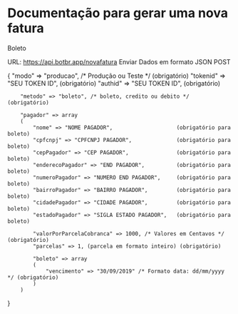 # Documentação para gerar uma nova fatura

Boleto

URL: https://api.botbr.app/novafatura
Enviar Dados em formato JSON POST

{
    "modo" => "producao", /* Produção ou Teste */ (obrigatório)
		"tokenid" => "SEU TOKEN ID", (obrigatório)
		"authid" => "SEU TOKEN ID", (obrigatório)
		
		"metodo" => "boleto", /* boleto, credito ou debito */ (obrigatório) 
		
		"pagador" => array
		(
			"nome" => "NOME PAGADOR",                    (obrigatório para boleto)
			"cpfcnpj" => "CPFCNPJ PAGADOR",              (obrigatório para boleto)
			"cepPagador" => "CEP PAGADOR",               (obrigatório para boleto)
			"enderecoPagador" => "END PAGADOR",          (obrigatório para boleto)
			"numeroPagador" => "NUMERO END PAGADOR",     (obrigatório para boleto)
			"bairroPagador" => "BAIRRO PAGADOR",         (obrigatório para boleto)
			"cidadePagador" => "CIDADE PAGADOR",         (obrigatório para boleto)
			"estadoPagador" => "SIGLA ESTADO PAGADOR",   (obrigatório para boleto)
			
			"valorPorParcelaCobranca" => 1000, /* Valores em Centavos */ (obrigatório)
			"parcelas" => 1, (parcela em formato inteiro) (obrigatório)

			"boleto" => array
			(
			    "vencimento" => "30/09/2019" /* Formato data: dd/mm/yyyy */ (obrigatório)
			)
		)
}
